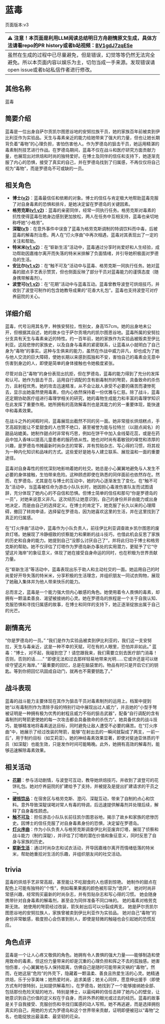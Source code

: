 # 蓝毒
页面版本:v3
 

| :warning: 注意！本页面是利用LLM阅读总结明日方舟剧情原文生成，具体方法请看repo的PR history或者b站视频：[BV1gdJ7zqESe](https://www.bilibili.com/video/BV1gdJ7zqESe/)         |
|:----------------------------|
| 虽然在生成的过程中已尽量避免，但是错误，幻觉等等仍然无法完全避免。所以本页面内容以娱乐为主，切勿当成一手来源。发现错误请open issue或者b站私信作者进行修改。|



## 其他名称
蓝毒
## 简要介绍
蓝毒是一位出身自萨尔贡凯尔图恩谷地的安努拉族干员，她的家族百年前被卖到伊比利亚作为实验品。天生与毒素亲近的能力给她带来了强大的力量，但也让她长期背负着“毒物”的心理负担，害怕伤害他人。作为罗德岛的狙击干员，她运用精湛的毒素制剂技艺进行作战。在罗德岛期间，蓝毒不仅在战斗和医疗研究方面贡献力量，也展现出对烘焙和时尚的独特爱好。在博士及同伴的信任和支持下，她逐渐克服了内心的恐惧，接受了真实的自己，并在罗德岛找到了归属感，不再仅仅将自己视为“毒物”，而是罗德岛不可或缺的一员。
## 相关角色
-   **博士([v2](extended_char_bo_shi.md))**：蓝毒最信任和依赖的对象。博士的信任与肯定极大地帮助蓝毒克服了对自身毒素的恐惧和排斥，是她决定留在罗德岛的关键因素。
-   **格劳克斯([v1](../chars/char_326_glacus.md),[v2](char_326_glacus.md))**：蓝毒的亲密同伴，经常一同执行任务。格劳克斯对毒素的抗性使得蓝毒在她身边感到更加放松，两人在任务中互相支持，蓝毒也亲切地称呼她“小格劳”。
-   **深靛([v1](../chars/char_469_indigo.md))**：在意外事件中误食了蓝毒为格劳克斯调制的特调饮料而中毒，后被蓝毒的解毒剂治愈。两人在“灯火序曲”中再次相遇，蓝毒对其表现出了一定的关注和帮助。
-   **特米米([v1](../chars/char_411_tomimi.md),[v2](char_411_tomimi.md))**：在“崭新生活”活动中，蓝毒通过分享时尚爱好和人生经验，成功帮助因嘉维尔离开而失落的特米米排解了负面情绪，并引导她积极面对罗德岛的生活。
-   **安比尔([v1](../chars/char_302_glaze.md),[v2](char_302_glaze.md))**：在“触不可及”活动中与蓝毒、格劳克斯一同执行任务。她对蓝毒的甜点手艺表示赞赏，但也侧面反映了部分干员对蓝毒能力的谨慎态度（随身携带解毒剂）。
-   **波登可([v1](../chars/char_258_podego.md),[v2](char_258_podego.md))**：在“花期”活动中与蓝毒互动。蓝毒曾教导波登可烘焙技巧，并收到了波登可制作的包含她教导成果的“花香大礼包”。蓝毒也支持波登可对疗养庭院的关心。
## 详细介绍
蓝毒，代号沿用其名字，种族安努拉，性别女，身高157cm。她的出身地未公开，但根据其自述，她的故乡位于萨尔贡境内的凯尔图恩谷地。蓝毒所属的安努拉分支具有天生与毒素亲近的特性。约一百年前，她的家族作为实验品被贩卖至伊比利亚。这段悲惨的家族史，以及自身与毒素的紧密联系，让蓝毒从小就明白了自己身为“毒物”的事实。这种与生俱来的能力，虽然在作战中威力非凡，却也成为了她与他人交流的巨大障碍，使她长期以来感到孤独和不安，害怕自己的毒素会无意中伤害到身边的人，即使是简单的身体接触也令她极度紧张。

尽管对自己“毒物”的身份表现出抗拒，但在罗德岛，蓝毒的能力得到了充分的发挥和认可。她作为狙击干员，运用自行调配的含有剧毒制剂的弩箭，具备致命的杀伤力，且射程优秀。她的攻击迅速精准，从不会让敌人承受不必要的痛苦而凄惨死去，显示出她虽然使用毒素，但内心依然保持着一份优雅与仁慈。除了战斗，蓝毒还定期协助医疗组进行毒理学相关的研究，她的毒物生成能力和丰富的毒理学知识在此发挥了重要作用。她所拥有的高效解毒剂也是其能力的另一重要体现，能快速中和毒素效果。

在战斗之外的闲暇时间，蓝毒展现出截然不同的另一面。她非常擅长烘焙糕点，手艺高超到能让不爱甜食的人也赞不绝口，甚至被誉为能与拉特兰（以甜点闻名）的甜品站媲美。她制作甜点时非常有巧思，例如在饼干中加入金线菊花蕊，或是在药品中加入香味以提高儿童患者的服药依从性。她也对时尚有着敏锐的嗅觉和浓厚的兴趣，是罗德岛书摊最新时尚杂志的常客，并有剪贴杂志、写心得的习惯，将其视为一种内化知识和品味的方式。这些爱好是她与人建立联系、展现温和一面的重要途径。

蓝毒对自身毒性的担忧深刻地影响着她的社交。她总是小心翼翼地避免与人发生不必要的身体接触，生怕带来危险。这种顾虑即使在熟悉的同伴面前也依然存在。然而，在罗德岛，尤其是在与博士的互动中，她的内心逐渐发生了变化。在“触不可及”活动中，当蓝毒被任命为游击小队队长时，她因担心毒液伤害队友而试图请辞，充分体现了她内心的不自信和恐惧。但博士简单的信任和那句“你是罗德岛的一员”，对她来说意义非凡。这次经历让她意识到，自己的身份并非由能力或出身地决定，而是由自己的选择定义。在博士的肯定下，她克服了长久以来的心理障碍，撤回了转岗申请，选择留在罗德岛，因为她喜欢这里的生活，并在这里找到了真正的归属感。

在“灯火序曲”活动中，蓝毒作为小队负责人，前往伊比利亚调查故乡凯尔图恩的废弃灯塔。她展现了冷静细致的侦察能力和果断的战斗技巧，也借此机会反思了家族的历史和自身的能力。她提到自己“没那么讨厌自己了”，并将此归功于博士和格劳克斯的帮助。她不仅评估了灯塔作为罗德岛新办事处的实用潜力，更赋予了它“守望这片海岸”的象征意义，体现了她在接受自身命运的同时，也在积极为世界贡献力量。

在“崭新生活”等活动中，蓝毒表现出乐于助人和主动社交的一面。她运用自己的时尚爱好开导失落的特米米，分享积极的生活理念，并组织朋友一同试衣购物，展现了她融入集体并为他人带来快乐的能力。

总而言之，蓝毒是一个能力强大但内心敏感的角色。她使用着令人畏惧的毒素，却拥有一颗温柔善良、渴望被接纳的心灵。她在罗德岛的旅程是一个关于自我认知、克服恐惧和寻找归属感的故事，在博士和同伴的支持下，她正逐渐绽放出属于自己的光芒。
## 剧情高光
“你是罗德岛的一员。”
“我们是作为实验品被卖到伊比利亚的，我们这一支安努拉，天生与毒亲近，这是一种不幸的天赋，可在有的人眼里，恐怕并非如此。”
蓝毒：“博士，对不起，我碰到您了！请您跟我来，我们需要立刻去医疗部门消毒！否则，否则的话......”
“即便无法和过去那样轻易地带来光明......它或许还是可以继续守望这片海岸。”
“最重要的回忆，总是在脑袋里的。物品有时只是开启它们的钥匙。等到你把回忆巩固成自动门，就再也不需要钥匙了。”
## 战斗表现
蓝毒的战斗能力主要体现在其作为狙击干员对毒素制剂的运用上。档案中提到她“以有毒制剂作为清除手段的特别行动中展现出过人威力”，并且她的“小型手弩被证明是一种拥有极为优秀的射程且威力不俗的狙击武器”，配备“自行调配的含有毒制剂的弩箭更使她的每一次攻击都会具备致命的杀伤力”。她具备优良的战斗技巧，能够精准地将毒素送达目标，同时避免让敌人遭受不必要的痛苦。在“灯火序曲”中，她展示了经过改装的弩箭，能够“在射出去的一瞬间就裂成了两支，一前一后”，用于制约目标（如艾莉亚）。她的神经毒素效果显著，即使对斐迪亚体质的干员（如深靛）也能生效，只是发作时间可能略晚。此外，她拥有高效的解毒剂，能够迅速解除毒素效果。
## 相关活动
-   **[花期](../stories/story_podego_set_1.md)**：参与活动剧情，与波登可互动，教导她烘焙技巧，并收到了波登可的花饼礼包。她对疗养庭院的扩建给予了支持，并被提及是提出扩建请求的干员之一。
-   **[硬核饮品](../stories/story_indigo_set_1.md)**：在宿舍区与格劳克斯、澄闪、深靛互动，带来了自制的点心和饮料。意外导致深靛误喝对常人有毒的特调，后迅速提供解毒剂并处理后续，解释了自身毒性顾虑。
-   **[触不可及](../stories/story_bluep_set_1.md)**：担任游击小队队长前往凯尔图恩谷地，揭示了故乡和家族的悲惨历史。因博士的信任克服了对自身毒素身份的恐惧，决定留在罗德岛。
-   **[灯火序曲](../stories/act7mini.md)**：作为小队负责人与格劳克斯调查伊比利亚废弃灯塔，展现了侦察和战斗能力（制约深靛），并评估了灯塔的潜在价值和象征意义，同时反思了自身与家族的历史。
-   **[崭新生活](../stories/story_tomimi_set_1.md)**：通过时尚杂志和试衣活动，开导因嘉维尔离开而情绪低落的特米米，帮助她重拾对生活的乐趣，并组织朋友间的社交活动。
## trivia
蓝毒的烘焙手艺非常高超，甚至能让不吃甜食的人也感到惊艳。
她制作的甜点在配色上可能有独特的“个性”，例如莓果果酱的颜色被形容为“诡异”。
她对时尚非常感兴趣，经常购买最新的时尚杂志，并有剪贴杂志和写心得的习惯。
她会随身携带针对自身毒素的解毒剂，甚至会为同伴准备不同口味的。
她的毒素对格劳克斯无效。
她使用的弩箭经过改装，箭矢射出后可以分裂成两支。
她是萨尔贡凯尔图恩谷地的安努拉族人，家族曾被卖到伊比利亚作为实验品。
她对自己“毒物”的身份非常敏感，极度担心会伤害到别人，即使是轻微的触碰也会引起她的恐慌反应。
## 角色点评
蓝毒是一个让人心疼又敬佩的角色。她拥有令人畏惧的强大力量——能够制造和使用致命的毒素，但这份力量带来的却是沉重的心理负担和挥之不去的孤独感。她害怕伤害，小心翼翼地与人保持距离，仿佛自己是随时可能带来灾祸的“毒物”。然而，在她这层“危险”的外壳下，隐藏着一颗温柔、善良且热爱生活的心灵。她精通烘焙，乐于分享美味；她热爱时尚，追求美感；她关心同伴，愿意伸出援手（即使方式有时很特别，比如提供解毒剂）。在罗德岛，她找到了一个能够接纳她全部、包括那份危险天赋的地方。特别是博士，以最纯粹的信任击碎了她内心的壁垒，让她意识到自己价值的定义权在于自身，而非外界的眼光或过去的经历。蓝毒的故事是关于自我接受、克服创伤和寻找归属感的动人写照。她不再逃避，而是选择拥抱真实的自己，用她的方式为罗德岛和这个世界带来贡献，证明即便被冠以“毒物”之名，也能绽放出最温柔、最坚韧的花朵。